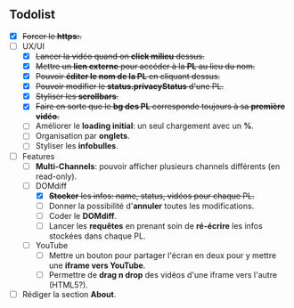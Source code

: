 Todolist
--------

- [X] <s>Forcer le **https:**.</s>
- [ ] UX/UI
  - [X] <s>Lancer la vidéo quand on **click milieu** dessus.</s>
  - [X] <s>Mettre un **lien externe** pour accéder à la **PL** au lieu du nom.</s>
  - [X] <s>Pouvoir **éditer le nom de la PL** en cliquant dessus.</s>
  - [X] <s>Pouvoir modifier le **status.privacyStatus** d'une PL.</s>
  - [X] <s>Styliser les **scrollbars**.</s>
  - [X] <s>Faire en sorte que le **bg des PL** corresponde toujours à sa **première vidéo**.</s>
  - [ ] Améliorer le **loading initial**: un seul chargement avec un **%**.
  - [ ] Organisation par **onglets**.
  - [ ] Styliser les **infobulles**.
- [ ] Features
  - [ ] **Multi-Channels**: pouvoir afficher plusieurs channels différents (en read-only).
  - [ ] DOMdiff
    - [X] <s>**Stocker** les infos: name, status, vidéos pour chaque PL.</s>
    - [ ] Donner la possibilité d'**annuler** toutes les modifications.
    - [ ] Coder le **DOMdiff**.
    - [ ] Lancer les **requêtes** en prenant soin de **ré-écrire** les infos stockées dans chaque PL.
  - [ ] YouTube
    - [ ] Mettre un bouton pour partager l'écran en deux pour y mettre une **iframe vers YouTube**.
    - [ ] Permettre de **drag n drop** des vidéos d'une iframe vers l'autre (HTML5?).
- [ ] Rédiger la section **About**.

